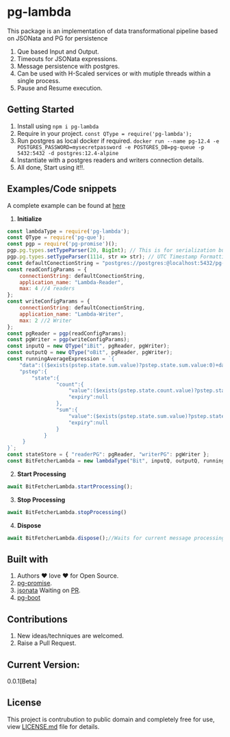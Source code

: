 # pg-lambda

This package is an implementation of data transformational pipeline based on JSONata and PG for persistence
1. Que based Input and Output.
2. Timeouts for JSONata expressions.
3. Message persistence with postgres.
4. Can be used with H-Scaled services or with mutiple threads within a single process.
5. Pause and Resume execution.

## Getting Started

1. Install using `npm i pg-lambda`
2. Require in your project. `const QType = require('pg-lambda');`
3. Run postgres as local docker if required. `docker run --name pg-12.4 -e POSTGRES_PASSWORD=mysecretpassword -e POSTGRES_DB=pg-queue -p 5432:5432 -d postgres:12.4-alpine`
4. Instantiate with a postgres readers and writers connection details. 
5. All done, Start using it!!.

## Examples/Code snippets

A complete example can be found at [here](https://raw.githubusercontent.com/LRagji/pg-lambda/master/examples/default.js)

1. **Initialize**
```javascript
const lambdaType = require('pg-lambda');
const QType = require('pg-que');
const pgp = require('pg-promise')();
pgp.pg.types.setTypeParser(20, BigInt); // This is for serialization bug of BigInts as strings.
pgp.pg.types.setTypeParser(1114, str => str); // UTC Timestamp Formatting Bug, 1114 is OID for timestamp in Postgres.
const defaultConectionString = "postgres://postgres:@localhost:5432/pg-queue";
const readConfigParams = {
    connectionString: defaultConectionString,
    application_name: "Lambda-Reader",
    max: 4 //4 readers
};
const writeConfigParams = {
    connectionString: defaultConectionString,
    application_name: "Lambda-Writer",
    max: 2 //2 Writer
};
const pgReader = pgp(readConfigParams);
const pgWriter = pgp(writeConfigParams);
const inputQ = new QType("iBit", pgReader, pgWriter);
const outputQ = new QType("oBit", pgReader, pgWriter);
const runningAverageExpression = `{
    "data":(($exists(pstep.state.sum.value)?pstep.state.sum.value:0)+data)/(($exists(pstep.state.count.value)?pstep.state.count.value:0)+1),
    "pstep":{
        "state":{
                "count":{
                    "value":($exists(pstep.state.count.value)?pstep.state.count.value:0)+1,
                    "expiry":null
                },
                "sum":{
                    "value":($exists(pstep.state.sum.value)?pstep.state.sum.value:0)+data,
                    "expiry":null
                }
            }
     }
}`;
const stateStore = { "readerPG": pgReader, "writerPG": pgWriter };
const BitFetcherLambda = new lambdaType("Bit", inputQ, outputQ, runningAverageExpression, stateStore);
```

2. **Start Processing**
```javascript
await BitFetcherLambda.startProcessing();
```
3. **Stop Processing**
```javascript
await BitFetcherLambda.stopProcessing()
```
4. **Dispose**
```javascript
await BitFetcherLambda.dispose();//Waits for current message processing to complete.
```

## Built with

1. Authors :heart: love :heart: for Open Source.
2. [pg-promise](https://www.npmjs.com/package/pg-promise).
3. [jsonata](https://www.npmjs.com/package/jsonata) Waiting on [PR](https://github.com/jsonata-js/jsonata/pull/478).
4. [pg-boot](https://www.npmjs.com/package/pg-boot)

## Contributions

1. New ideas/techniques are welcomed.
2. Raise a Pull Request.

## Current Version:
0.0.1[Beta]

## License

This project is contrubution to public domain and completely free for use, view [LICENSE.md](/license.md) file for details.

